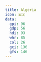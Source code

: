 ```yaml
---
title: Algeria
icon: 🇩🇿
data:
  gpi: 96
  gdp: 56
  hdi: 93
  whr: 85
  col: 26
  gci: 136
  gfs: 146
---
```

